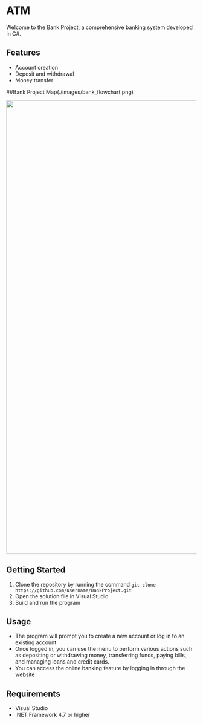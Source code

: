 # ATM
Welcome to the Bank Project, a comprehensive banking system developed in C#.
## Features
- Account creation
- Deposit and withdrawal
- Money transfer

##Bank Project Map(./images/bank_flowchart.png)

<img src = https://user-images.githubusercontent.com/113901667/212425073-1ecee820-61b0-4357-b118-a0027423ee17.png width="900" height="1200">

## Getting Started
1. Clone the repository by running the command `git clone https://github.com/username/BankProject.git`
2. Open the solution file in Visual Studio
3. Build and run the program

## Usage
- The program will prompt you to create a new account or log in to an existing account
- Once logged in, you can use the menu to perform various actions such as depositing or withdrawing money, transferring funds, paying bills, and managing loans and credit cards.
- You can access the online banking feature by logging in through the website

## Requirements
- Visual Studio
- .NET Framework 4.7 or higher


